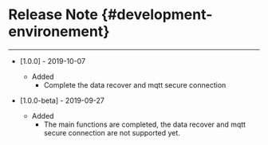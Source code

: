 # Release Note {#development-environement}

---
* \[1.0.0\] - 2019-10-07
    * Added
        * Complete the data recover and mqtt secure connection


* \[1.0.0-beta\] - 2019-09-27
    * Added
        * The main functions are completed, the data recover and mqtt secure connection are not supported yet.

